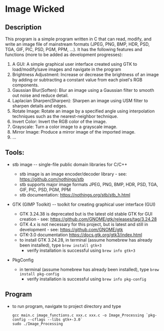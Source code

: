 # Image Wicked
## Description
This program is a simple program written in C that can read, modify, and write an image file of mainstream formats
(JPEG, PNG, BMP, HDR, PSD, TGA, GIF, PIC, PSD, PGM, PPM, ...). It has the following features and functions (more to be added as
development progresses):
1. A GUI: A simple graphical user interface created using GTK to load/modify/save images and navigate in the program
2. Brightness Adjustment: Increase or decrease the brightness of an image by adding
or subtracting a constant value from each pixel's RGB components.
3. Gaussian Blur(Soften): Blur an image using a Gaussian filter to smooth out noise and
reduce detail.
4. Laplacian Sharpen(Sharpen): Sharpen an image using USM filter to sharpen details and edges.
5. Rotate Image: Rotate an image by a specified angle using interpolation techniques such as
the nearest-neighbor technique.
6. Invert Color: Invert the RGB color of the image.
7. Grayscale: Turn a color image to a grayscale image.
8. Mirror Image: Produce a mirror image of the imported image.
9. ...

## Tools:
- stb image -- single-file public domain libraries for C/C++
  - stb image is an image encoder/decoder library - see: https://github.com/nothings/stb
  - stb supports major image formats JPEG, PNG, BMP, HDR, PSD, TGA, GIF, PIC, PSD, PGM, PPM
  - stb documentation: https://nothings.org/stb/stb_h.html


- GTK (GIMP Toolkit) -- toolkit for creating graphical user interface (GUI)
  - GTK 3.24.38 is deprecated but is the latest old stable GTK for GUI creation -
    see: https://github.com/GNOME/gtk/releases/tag/3.24.28
  - GTK 4.x is not necessary for this project, but is latest and still in development - 
    see: https://github.com/GNOME/gtk
  - GTK-3.0 documentation https://docs.gtk.org/gtk3/index.html
  - to install GTK 3.24.28, in terminal (assume homebrew has already been installed), type `brew install gtk+3`
    - verify installation is successful using `brew info gtk+3`

- PkgConfig
  - in terminal (assume homebrew has already been installed), type `brew install pkg-config`
    - verify installation is successful using `brew info pkg-config`

## Program
- to run program, navigate to project directory and type
  ```
  gcc main.c image_functions.c xxx.c xxx.c -o Image_Processing `pkg-config --cflags --libs gtk+-3.0`
  sudo ./Image_Processing
  ```
